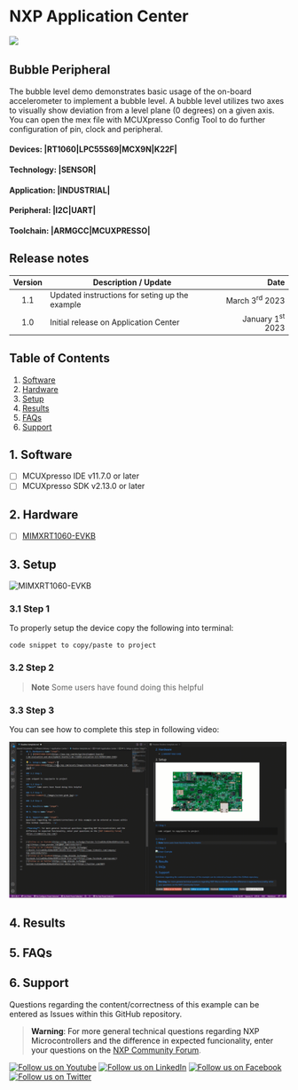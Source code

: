 # NXP Application Center
[<img src="https://logodix.com/logo/653102.png" width="100"/>](https://www.nxp.com)

## Bubble Peripheral
The bubble level demo demonstrates basic usage of the on-board accelerometer to implement a bubble level. A bubble level utilizes two axes to visually show deviation from a level plane (0 degrees) on a given axis. You can open the mex file with MCUXpresso Config Tool to do further configuration of pin, clock and peripheral.

#### Devices: |RT1060|LPC55S69|MCX9N|K22F|
#### Technology: |SENSOR|
#### Application: |INDUSTRIAL|
#### Peripheral: |I2C|UART|
#### Toolchain: |ARMGCC|MCUXPRESSO| 

## Release notes
| Version | Description / Update                           | Date                        |
|:-------:|------------------------------------------------|----------------------------:|
| 1.1     | Updated instructions for seting up the example | March 3<sup>rd</sup> 2023   |
| 1.0     | Initial release on Application Center          | January 1<sup>st</sup> 2023 |

## Table of Contents
1. [Software](#step1)
1. [Hardware](#step2)
1. [Setup](#step3)
1. [Results](#step4)
1. [FAQs](#step5) 
1. [Support](#step6)

## 1. Software<a name="step1">
- [ ] MCUXpresso IDE v11.7.0 or later
- [ ] MCUXpresso SDK v2.13.0 or later

## 2. Hardware<a name="step2">
- [ ] [MIMXRT1060-EVKB](https://www.nxp.com/design/development-boards/i-mx-evaluation-and-development-boards/i-mx-rt1060-evaluation-kit:MIMXRT1060-EVKB)

## 3. Setup<a name="step3">
![MIMXRT1060-EVKB](https://www.nxp.com/assets/images/en/dev-board-image/MIMXRT1060-EVKB-TOP.jpg)</p>

### 3.1 Step 1
To properly setup the device copy the following into terminal: </p>
```
code snippet to copy/paste to project
```
### 3.2 Step 2
>**Note** Some users have found doing this helpful
### 3.3 Step 3
You can see how to complete this step in following video:</p>
<img src="images/adding-web-images.gif" width="500"/> </p>

## 4. Results<a name="step4">

## 5. FAQs<a name="step5">

## 6. Support<a name="step6">
Questions regarding the content/correctness of this example can be entered as Issues within this GitHub repository. </p>
>**Warning**: For more general technical questions regarding NXP Microcontrollers and the difference in expected funcionality, enter your questions on the [NXP Community Forum](https://community.nxp.com/).


[![Follow us on Youtube](https://img.shields.io/badge/Youtube-Follow%20us%20on%20Youtube-red.svg)](https://www.youtube.com/@NXP_Semiconductors)
[![Follow us on LinkedIn](https://img.shields.io/badge/LinkedIn-Follow%20us%20on%20LinkedIn-blue.svg)](https://www.linkedin.com/company/nxp-semiconductors)
[![Follow us on Facebook](https://img.shields.io/badge/Facebook-Follow%20us%20on%20Facebook-blue.svg)](https://www.facebook.com/nxpsemi/)
[![Follow us on Twitter](https://img.shields.io/badge/Twitter-Follow%20us%20on%20Twitter-white.svg)](https://twitter.com/NXP)

